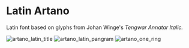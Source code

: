 # Latin Artano
Latin font based on glyphs from Johan Winge's *Tengwar Annatar Italic.*

![artano_latin_title](https://user-images.githubusercontent.com/16606427/197368882-343204c3-10ad-42cb-973b-d94476c6cb6a.png)
![artano_latin_pangram](https://user-images.githubusercontent.com/16606427/197368881-719229c4-fd91-4d6a-9c3f-fd12526f6545.png)
![artano_one_ring](https://user-images.githubusercontent.com/16606427/197368880-eb8a0c9c-8c8f-478c-8b42-860bd9e80815.png)

